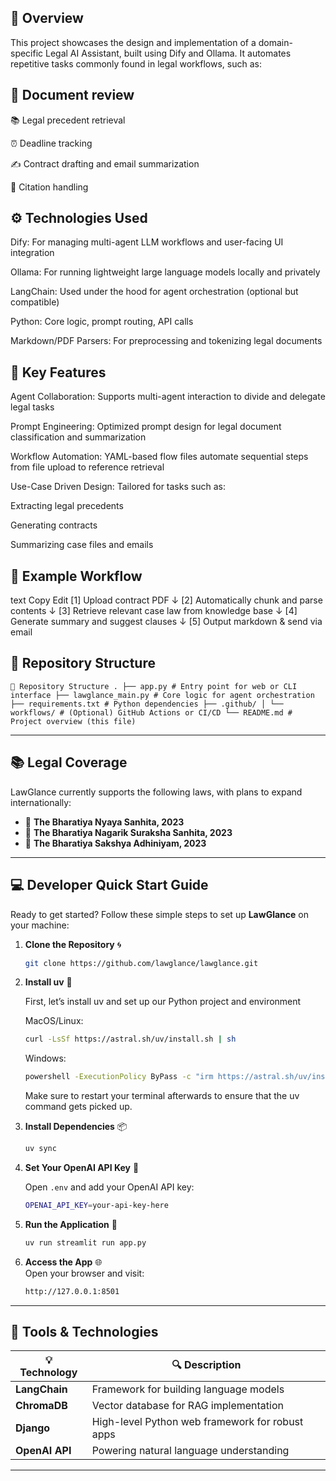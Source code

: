 ## 📌 Overview
This project showcases the design and implementation of a domain-specific Legal AI Assistant, built using Dify and Ollama. It automates repetitive tasks commonly found in legal workflows, such as:

## 📄 Document review

📚 Legal precedent retrieval

⏰ Deadline tracking

✍️ Contract drafting and email summarization

📌 Citation handling

## ⚙️ Technologies Used
Dify: For managing multi-agent LLM workflows and user-facing UI integration

Ollama: For running lightweight large language models locally and privately

LangChain: Used under the hood for agent orchestration (optional but compatible)

Python: Core logic, prompt routing, API calls

Markdown/PDF Parsers: For preprocessing and tokenizing legal documents

## 🧩 Key Features
Agent Collaboration: Supports multi-agent interaction to divide and delegate legal tasks

Prompt Engineering: Optimized prompt design for legal document classification and summarization

Workflow Automation: YAML-based flow files automate sequential steps from file upload to reference retrieval

Use-Case Driven Design: Tailored for tasks such as:

Extracting legal precedents

Generating contracts

Summarizing case files and emails

## 🚀 Example Workflow
text
Copy
Edit
[1] Upload contract PDF
   ↓
[2] Automatically chunk and parse contents
   ↓
[3] Retrieve relevant case law from knowledge base
   ↓
[4] Generate summary and suggest clauses
   ↓
[5] Output markdown & send via email
## 📁 Repository Structure
<pre><code>📁 Repository Structure . ├── app.py # Entry point for web or CLI interface ├── lawglance_main.py # Core logic for agent orchestration ├── requirements.txt # Python dependencies ├── .github/ │ └── workflows/ # (Optional) GitHub Actions or CI/CD └── README.md # Project overview (this file) </code></pre>

---

## 📚 **Legal Coverage**

LawGlance currently supports the following laws, with plans to expand internationally:

- 📜 **The Bharatiya Nyaya Sanhita, 2023**
- 🚨 **The Bharatiya Nagarik Suraksha Sanhita, 2023**
- 🧾 **The Bharatiya Sakshya Adhiniyam, 2023**

---

## 💻 **Developer Quick Start Guide**

Ready to get started? Follow these simple steps to set up **LawGlance** on your machine:

1. **Clone the Repository** 🌀
    ```bash
    git clone https://github.com/lawglance/lawglance.git
    ```

2. **Install uv** 📂

    First, let’s install uv and set up our Python project and environment
    
    MacOS/Linux:
      ``` bash 
      curl -LsSf https://astral.sh/uv/install.sh | sh
      ```

    Windows:

      ``` bash 
      powershell -ExecutionPolicy ByPass -c "irm https://astral.sh/uv/install.ps1 | iex"
      ```
    Make sure to restart your terminal afterwards to ensure that the uv command gets picked up.

3. **Install Dependencies** 📦
    ```bash
    uv sync
    ```

4. **Set Your OpenAI API Key** 🔑

   Open `.env` and add your OpenAI API key:
      ```bash
      OPENAI_API_KEY=your-api-key-here
      ```

5. **Run the Application** 🚀
    ```bash
    uv run streamlit run app.py
    ```

6. **Access the App** 🌐  
    Open your browser and visit:  
    ```bash
    http://127.0.0.1:8501
    ```

---

## 🔧 **Tools & Technologies**

| 💡 **Technology**  | 🔍 **Description**                            |
|--------------------|-----------------------------------------------|
| **LangChain**       | Framework for building language models       |
| **ChromaDB**        | Vector database for RAG implementation       |
| **Django**          | High-level Python web framework for robust apps|
| **OpenAI API**      | Powering natural language understanding      |

---

